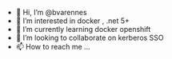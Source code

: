 - 👋 Hi, I’m @bvarennes
- 👀 I’m interested in docker , .net 5+
- 🌱 I’m currently learning docker openshift
- 💞️ I’m looking to collaborate on kerberos SSO
- 📫 How to reach me ...

<!---
bvarennes/bvarennes is a ✨ special ✨ repository because its `README.md` (this file) appears on your GitHub profile.
You can click the Preview link to take a look at your changes.
--->
